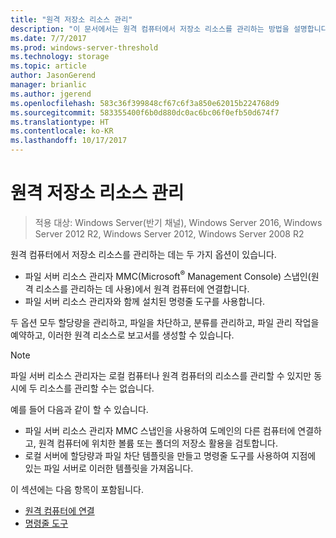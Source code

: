 ```yaml
---
title: "원격 저장소 리소스 관리"
description: "이 문서에서는 원격 컴퓨터에서 저장소 리소스를 관리하는 방법을 설명합니다."
ms.date: 7/7/2017
ms.prod: windows-server-threshold
ms.technology: storage
ms.topic: article
author: JasonGerend
manager: brianlic
ms.author: jgerend
ms.openlocfilehash: 583c36f399848cf67c6f3a850e62015b224768d9
ms.sourcegitcommit: 583355400f6b0d880dc0ac6bc06f0efb50d674f7
ms.translationtype: HT
ms.contentlocale: ko-KR
ms.lasthandoff: 10/17/2017
---
```

# <a name="managing-remote-storage-resources"></a>원격 저장소 리소스 관리

> 적용 대상: Windows Server(반기 채널), Windows Server 2016, Windows Server 2012 R2, Windows Server 2012, Windows Server 2008 R2

원격 컴퓨터에서 저장소 리소스를 관리하는 데는 두 가지 옵션이 있습니다.

-   파일 서버 리소스 관리자 MMC(Microsoft<sup>®</sup> Management Console) 스냅인(원격 리소스를 관리하는 데 사용)에서 원격 컴퓨터에 연결합니다.
-   파일 서버 리소스 관리자와 함께 설치된 명령줄 도구를 사용합니다.

두 옵션 모두 할당량을 관리하고, 파일을 차단하고, 분류를 관리하고, 파일 관리 작업을 예약하고, 이러한 원격 리소스로 보고서를 생성할 수 있습니다.

> [!Note]
> 파일 서버 리소스 관리자는 로컬 컴퓨터나 원격 컴퓨터의 리소스를 관리할 수 있지만 동시에 두 리소스를 관리할 수는 없습니다.

예를 들어 다음과 같이 할 수 있습니다.

-   파일 서버 리소스 관리자 MMC 스냅인을 사용하여 도메인의 다른 컴퓨터에 연결하고, 원격 컴퓨터에 위치한 볼륨 또는 폴더의 저장소 활용을 검토합니다.
-   로컬 서버에 할당량과 파일 차단 템플릿을 만들고 명령줄 도구를 사용하여 지점에 있는 파일 서버로 이러한 템플릿을 가져옵니다.

이 섹션에는 다음 항목이 포함됩니다.

-   [원격 컴퓨터에 연결](connect-to-remote-computer.md)
-   [명령줄 도구](command-line-tools.md)
